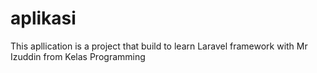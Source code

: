 # aplikasi
 This apllication is a project that build to learn Laravel framework with Mr Izuddin from Kelas Programming
